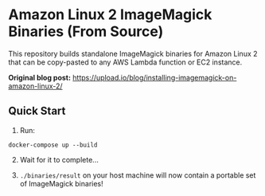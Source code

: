 # Amazon Linux 2 ImageMagick Binaries (From Source)

This repository builds standalone ImageMagick binaries for Amazon Linux 2 that can be copy-pasted to any AWS Lambda function or EC2 instance.

**Original blog post:** https://upload.io/blog/installing-imagemagick-on-amazon-linux-2/

## Quick Start

1. Run:

  ```shell
  docker-compose up --build
  ```

2. Wait for it to complete...

3. `./binaries/result` on your host machine will now contain a portable set of ImageMagick binaries!
